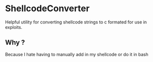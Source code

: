# ShellcodeConverter
Helpful utility for converting shellcode strings to c formated for use in exploits. 


## Why ? 
Because I hate having to manually add in my shellcode or do it in bash 


